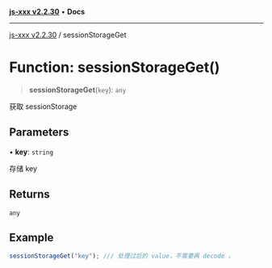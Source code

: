 [**js-xxx v2.2.30**](../README.md) • **Docs**

***

[js-xxx v2.2.30](../README.md) / sessionStorageGet

# Function: sessionStorageGet()

> **sessionStorageGet**(`key`): `any`

获取 sessionStorage

## Parameters

• **key**: `string`

存储 key

## Returns

`any`

## Example

```ts
sessionStorageGet("key"); /// 处理过后的 value，不需要再 decode 。
```
